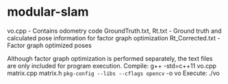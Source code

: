 # modular-slam
vo.cpp - Contains odometry code
GroundTruth.txt, Rt.txt - Ground truth and calculated pose information for factor graph optimization
Rt_Corrected.txt - Factor graph optimized poses

Although factor graph optimization is performed separately, the text files are only included for program execution.
Compile: g++ -std=c++11 vo.cpp matrix.cpp matrix.h `pkg-config --libs --cflags opencv` -o vo
Execute: ./vo
